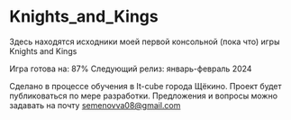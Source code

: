 # Knights_and_Kings
Здесь находятся исходники моей первой консольной (пока что) игры Knights and Kings

Игра готова на: 87%
Следующий релиз: январь-февраль 2024

Сделано в процессе обучения в It-cube города Щёкино. 
Проект будет публиковаться по мере разработки.
Предложения и вопросы можно задавать на почту semenovva08@gmail.com
